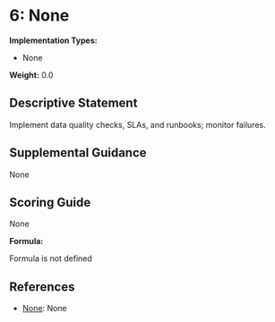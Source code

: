 # 6: None

**Implementation Types:**

- None

**Weight:** 0.0

## Descriptive Statement

Implement data quality checks, SLAs, and runbooks; monitor failures.

## Supplemental Guidance

None

## Scoring Guide

None

**Formula:**

Formula is not defined

## References

- [None](None): None

